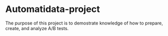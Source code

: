 # Automatidata-project
The purpose of this project is to demostrate knowledge of how to prepare, create, and analyze A/B tests. 
